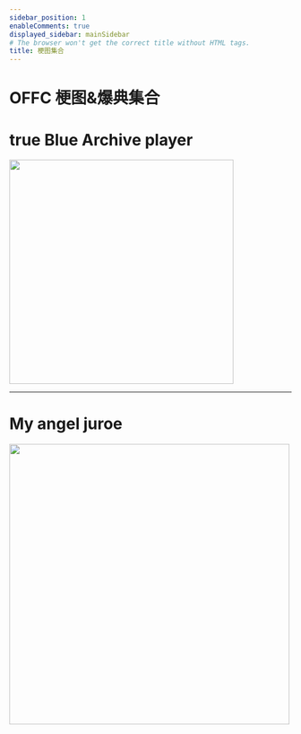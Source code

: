 ```yaml
---
sidebar_position: 1
enableComments: true
displayed_sidebar: mainSidebar
# The browser won't get the correct title without HTML tags.
title: 梗图集合
---
```


# OFFC 梗图&爆典集合


# true Blue Archive player

<img src="/img/memes/1.png" width="400px" />

---

# My angel juroe

<img src="/img/memes/2.jpg" width="500px" />